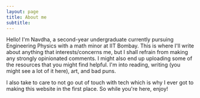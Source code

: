 ```yaml
---
layout: page
title: About me
subtitle: 
---
```


Hello! I'm Navdha, a second-year undergraduate currently pursuing Engineering Physics with a math minor at IIT Bombay. This is where I'll write about anything that interests/concerns me, but I shall refrain from making any strongly opinionated comments. I might also end up uploading some of the resources that you might find helpful. I'm into reading, writing (you might see a lot of it here), art, and bad puns. 

I also take to care to not go out of touch with tech which is why I ever got to making this website in the first place. So while you're here, enjoy!
